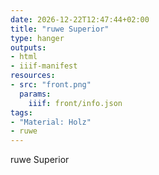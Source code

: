 ```yaml
---
date: 2026-12-22T12:47:44+02:00
title: "ruwe Superior"
type: hanger
outputs:
- html
- iiif-manifest
resources:
- src: "front.png"
  params:
    iiif: front/info.json
tags:
- "Material: Holz"
- ruwe
---
```

ruwe
Superior
